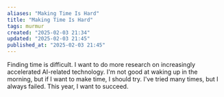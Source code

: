 ```yaml
---
aliases: "Making Time Is Hard"
title: "Making Time Is Hard"
tags: murmur
created: "2025-02-03 21:34"
updated: "2025-02-03 21:45"
published_at: "2025-02-03 21:45"
---
```


Finding time is difficult. I want to do more research on increasingly accelerated AI-related technology. I'm not good at waking up in the morning, but if I want to make time, I should try. I've tried many times, but I always failed. This year, I want to succeed.
